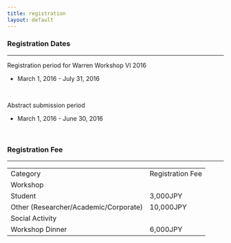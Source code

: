 ```yaml
---
title: registration
layout: default
---
```

<!-- MAIN CONTENT -->
<div id="main_content_wrap" class="outer">
  <section id="main_content" class="inner">
  <h3>Registration Dates</h3>
  <hr>
  <p id="registration">Registration period for Warren Workshop VI 2016</p>
  <ul>
  <li>March 1, 2016 - July 31, 2016</li>
  </ul>
  <br>
  <p id="registration">Abstract submission period</p>
  <ul>
  <li>March 1, 2016 - June 30, 2016</li>
  </ul>   
  <br>
  <h3>Registration Fee</h3>
  <hr>
  <table>
	<tbody>
		<tr>
			<td>Category</td>
			<td>Registration Fee</td>
		</tr>
		<tr>
			<td colspan="2">Workshop</td>
		</tr>
		<tr>
			<td>Student</td>
			<td>3,000JPY</td>
		</tr>
		<tr>
			<td>Other (Researcher/Academic/Corporate)</td>
			<td>10,000JPY</td>
		</tr>
		<tr>
			<td colspan="2">Social Activity</td>
		</tr>
		<tr>
			<td>Workshop Dinner</td>
			<td>6,000JPY</td>
		</tr>
	</tbody>
</table>
  
  <p></p>
  <p></p>
  <p></p>
  <p></p>
  </section>
</div>
